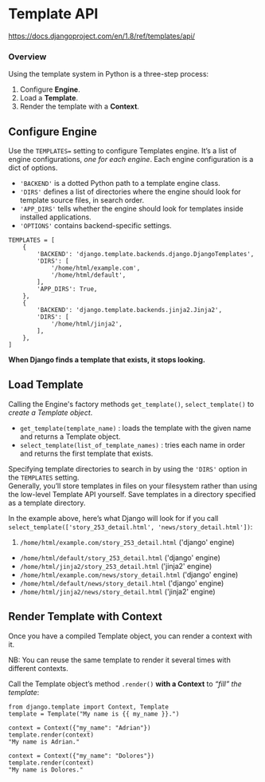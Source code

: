# Template API

https://docs.djangoproject.com/en/1.8/ref/templates/api/

### Overview

Using the template system in Python is a three-step process:

1. Configure **Engine**.
2. Load a **Template**.
3. Render the template with a **Context**.


## Configure Engine

Use the `TEMPLATES=` setting to configure Templates engine. It’s a list of engine configurations, _one for each engine_. Each engine configuration is a dict of options.

- `'BACKEND'` is a dotted Python path to a template engine class.
- `'DIRS'` defines a list of directories where the engine should look for template source files, in search order.
- `'APP_DIRS'` tells whether the engine should look for templates inside installed applications.
- `'OPTIONS'` contains backend-specific settings.

```
TEMPLATES = [
    {
        'BACKEND': 'django.template.backends.django.DjangoTemplates',
        'DIRS': [
            '/home/html/example.com',
            '/home/html/default',
        ],
        'APP_DIRS': True,
    },
    {
        'BACKEND': 'django.template.backends.jinja2.Jinja2',
        'DIRS': [
            '/home/html/jinja2',
        ],
    },
]
```

**When Django finds a template that exists, it stops looking.**

## Load Template

Calling the Engine's factory methods `get_template()`, `select_template()` to _create a Template object_.

- `get_template(template_name)` : loads the template with the given name and returns a Template object.
- `select_template(list_of_template_names)` : tries each name in order and returns the first template that exists.

Specifying template directories to search in by using the `'DIRS'` option in the `TEMPLATES` setting.  
Generally, you’ll store templates in files on your filesystem rather than using the low-level Template API yourself. Save templates in a directory specified as a template directory.

In the example above, here’s what Django will look for if you call `select_template(['story_253_detail.html', 'news/story_detail.html'])`:

1. `/home/html/example.com/story_253_detail.html` ('django' engine)
- `/home/html/default/story_253_detail.html` ('django' engine)
- `/home/html/jinja2/story_253_detail.html` ('jinja2' engine)
- `/home/html/example.com/news/story_detail.html` ('django' engine)
- `/home/html/default/news/story_detail.html` ('django' engine)
- `/home/html/jinja2/news/story_detail.html` ('jinja2' engine)

## Render Template with Context

Once you have a compiled Template object, you can render a context with it. 

NB: You can reuse the same template to render it several times with different contexts.

Call the Template object’s method `.render()` **with a Context** to _“fill” the template_:

```
from django.template import Context, Template
template = Template("My name is {{ my_name }}.")

context = Context({"my_name": "Adrian"})
template.render(context)
"My name is Adrian."

context = Context({"my_name": "Dolores"})
template.render(context)
"My name is Dolores."
```

